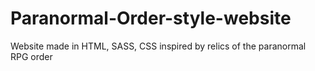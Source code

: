 # Paranormal-Order-style-website
Website made in HTML, SASS, CSS inspired by relics of the paranormal RPG order
